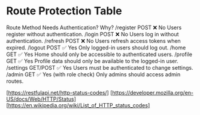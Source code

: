# Route Protection Table

Route       Method      Needs Authentication? Why?
/register   POST        ❌ No Users register without authentication.
/login      POST        ❌ No Users log in without authentication.
/refresh    POST        ❌ No Users refresh access tokens when expired.
/logout     POST        ✅ Yes Only logged-in users should log out.
/home       GET         ✅ Yes Home should only be accessible to authenticated users.
/profile    GET         ✅ Yes Profile data should only be available to the logged-in user.
/settings   GET/POST    ✅ Yes Users must be authenticated to change settings.
/admin      GET         ✅ Yes (with role check) Only admins should access admin routes.

[https://restfulapi.net/http-status-codes/]
[https://developer.mozilla.org/en-US/docs/Web/HTTP/Status]
[https://en.wikipedia.org/wiki/List_of_HTTP_status_codes]
